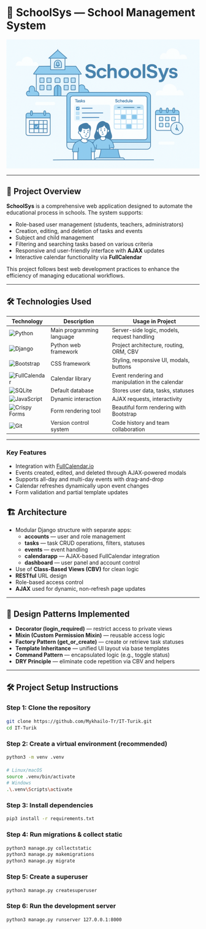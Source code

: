 # 🚀 SchoolSys — School Management System

![Project Banner](https://github.com/Mykhailo-Tr/IT-Turik/raw/main/banner.png)

---

## 📖 Project Overview

**SchoolSys** is a comprehensive web application designed to automate the educational process in schools. The system supports:
- Role-based user management (students, teachers, administrators)
- Creation, editing, and deletion of tasks and events
- Subject and child management
- Filtering and searching tasks based on various criteria
- Responsive and user-friendly interface with **AJAX** updates
- Interactive calendar functionality via **FullCalendar**

This project follows best web development practices to enhance the efficiency of managing educational workflows.

---

## 🛠️ Technologies Used

| Technology          | Description                                | Usage in Project                                         |
|---------------------|--------------------------------------------|----------------------------------------------------------|
| ![Python](https://img.shields.io/badge/Python-3.13-blue?logo=python&style=flat-square) | Main programming language | Server-side logic, models, request handling               |
| ![Django](https://img.shields.io/badge/Django-5.2-green?logo=django&style=flat-square) | Python web framework       | Project architecture, routing, ORM, CBV                   |
| ![Bootstrap](https://img.shields.io/badge/Bootstrap-5-purple?logo=bootstrap&style=flat-square) | CSS framework              | Styling, responsive UI, modals, buttons                   |
| ![FullCalendar](https://img.shields.io/badge/FullCalendar-6.1.x-orange?logo=javascript&style=flat-square) | Calendar library           | Event rendering and manipulation in the calendar          |
| ![SQLite](https://img.shields.io/badge/SQLite-3.39-lightgrey?logo=sqlite&style=flat-square) | Default database            | Stores user data, tasks, statuses                         |
| ![JavaScript](https://img.shields.io/badge/JavaScript-ES6-yellow?logo=javascript&style=flat-square) | Dynamic interaction         | AJAX requests, interactivity                              |
| ![Crispy Forms](https://img.shields.io/badge/django--crispy--forms-orange?logo=django&style=flat-square) | Form rendering tool         | Beautiful form rendering with Bootstrap                   |
| ![Git](https://img.shields.io/badge/Git-F05032?logo=git&style=flat-square)           | Version control system      | Code history and team collaboration                      |

---

### Key Features
- Integration with [FullCalendar.io](https://fullcalendar.io/)
- Events created, edited, and deleted through AJAX-powered modals
- Supports all-day and multi-day events with drag-and-drop
- Calendar refreshes dynamically upon event changes
- Form validation and partial template updates

## 🏗 Architecture

- Modular Django structure with separate apps:
  - **accounts** — user and role management
  - **tasks** — task CRUD operations, filters, statuses
  - **events** — event handling
  - **calendarapp** — AJAX-based FullCalendar integration
  - **dashboard** — user panel and account control
- Use of **Class-Based Views (CBV)** for clean logic
- **RESTful** URL design
- Role-based access control
- **AJAX** used for dynamic, non-refresh page updates

---

## 🧩 Design Patterns Implemented

- **Decorator (login_required)** — restrict access to private views
- **Mixin (Custom Permission Mixin)** — reusable access logic
- **Factory Pattern (get_or_create)** — create or retrieve task statuses
- **Template Inheritance** — unified UI layout via base templates
- **Command Pattern** — encapsulated logic (e.g., toggle status)
- **DRY Principle** — eliminate code repetition via CBV and helpers

---

## 🛠️ Project Setup Instructions

### Step 1: Clone the repository
```bash
git clone https://github.com/Mykhailo-Tr/IT-Turik.git
cd IT-Turik
```

### Step 2: Create a virtual environment (recommended)
```bash
python3 -m venv .venv

# Linux/macOS
source .venv/bin/activate
# Windows
.\.venv\Scripts\activate
```

### Step 3: Install dependencies
```bash
pip3 install -r requirements.txt
```

### Step 4: Run migrations & collect static
```bash
python3 manage.py collectstatic
python3 manage.py makemigrations
python3 manage.py migrate
```

### Step 5: Create a superuser
```bash
python3 manage.py createsuperuser
```

### Step 6: Run the development server
```bash
python3 manage.py runserver 127.0.0.1:8000
```
